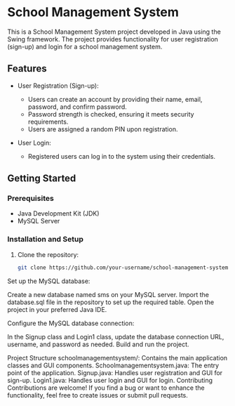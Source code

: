# School Management System

This is a School Management System project developed in Java using the Swing framework. The project provides functionality for user registration (sign-up) and login for a school management system.

## Features

- User Registration (Sign-up):
  - Users can create an account by providing their name, email, password, and confirm password.
  - Password strength is checked, ensuring it meets security requirements.
  - Users are assigned a random PIN upon registration.

- User Login:
  - Registered users can log in to the system using their credentials.

## Getting Started

### Prerequisites

- Java Development Kit (JDK)
- MySQL Server

### Installation and Setup

1. Clone the repository:

   ```bash
   git clone https://github.com/your-username/school-management-system.git
Set up the MySQL database:

Create a new database named sms on your MySQL server.
Import the database.sql file in the repository to set up the required table.
Open the project in your preferred Java IDE.

Configure the MySQL database connection:

In the Signup class and Login1 class, update the database connection URL, username, and password as needed.
Build and run the project.

Project Structure
schoolmanagementsystem/:
Contains the main application classes and GUI components.
Schoolmanagementsystem.java: The entry point of the application.
Signup.java: Handles user registration and GUI for sign-up.
Login1.java: Handles user login and GUI for login.
Contributing
Contributions are welcome! If you find a bug or want to enhance the functionality, feel free to create issues or submit pull requests.
